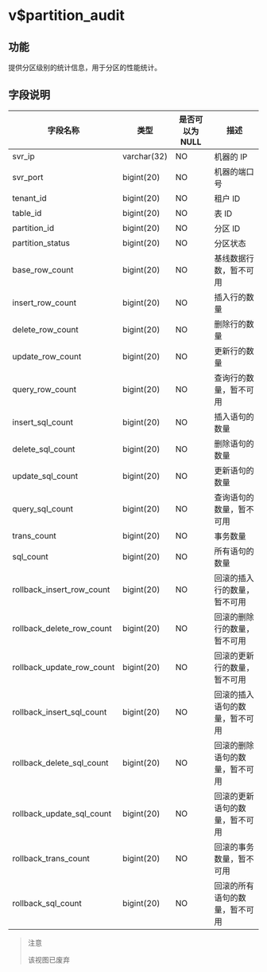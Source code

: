 v$partition_audit 
======================================



功能 
-----------

提供分区级别的统计信息，用于分区的性能统计。

字段说明 
-------------



|         **字段名称**          |   **类型**    | **是否可以为 NULL** |     **描述**      |
|---------------------------|-------------|----------------|-----------------|
| svr_ip                    | varchar(32) | NO             | 机器的 IP          |
| svr_port                  | bigint(20)  | NO             | 机器的端口号          |
| tenant_id                 | bigint(20)  | NO             | 租户 ID           |
| table_id                  | bigint(20)  | NO             | 表 ID            |
| partition_id              | bigint(20)  | NO             | 分区 ID           |
| partition_status          | bigint(20)  | NO             | 分区状态            |
| base_row_count            | bigint(20)  | NO             | 基线数据行数，暂不可用     |
| insert_row_count          | bigint(20)  | NO             | 插入行的数量          |
| delete_row_count          | bigint(20)  | NO             | 删除行的数量          |
| update_row_count          | bigint(20)  | NO             | 更新行的数量          |
| query_row_count           | bigint(20)  | NO             | 查询行的数量，暂不可用     |
| insert_sql_count          | bigint(20)  | NO             | 插入语句的数量         |
| delete_sql_count          | bigint(20)  | NO             | 删除语句的数量         |
| update_sql_count          | bigint(20)  | NO             | 更新语句的数量         |
| query_sql_count           | bigint(20)  | NO             | 查询语句的数量，暂不可用    |
| trans_count               | bigint(20)  | NO             | 事务数量            |
| sql_count                 | bigint(20)  | NO             | 所有语句的数量         |
| rollback_insert_row_count | bigint(20)  | NO             | 回滚的插入行的数量，暂不可用  |
| rollback_delete_row_count | bigint(20)  | NO             | 回滚的删除行的数量，暂不可用  |
| rollback_update_row_count | bigint(20)  | NO             | 回滚的更新行的数量，暂不可用  |
| rollback_insert_sql_count | bigint(20)  | NO             | 回滚的插入语句的数量，暂不可用 |
| rollback_delete_sql_count | bigint(20)  | NO             | 回滚的删除语句的数量，暂不可用 |
| rollback_update_sql_count | bigint(20)  | NO             | 回滚的更新语句的数量，暂不可用 |
| rollback_trans_count      | bigint(20)  | NO             | 回滚的事务数量，暂不可用    |
| rollback_sql_count        | bigint(20)  | NO             | 回滚的所有语句的数量，暂不可用 |

> 注意
>
> 该视图已废弃

